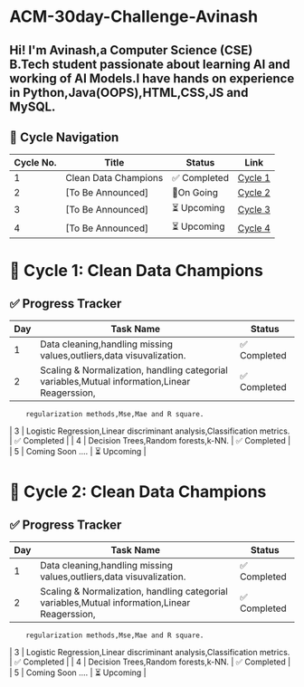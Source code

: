 # ACM-30day-Challenge-Avinash
Hi! I'm Avinash,a Computer Science (CSE) B.Tech student passionate about learning AI and working of AI Models.I have hands on experience in Python,Java(OOPS),HTML,CSS,JS and MySQL. 
---

## 📘 Cycle Navigation

| Cycle No. | Title                    | Status       | Link                                                |
|-----------|--------------------------|--------------|-----------------------------------------------------|
| 1         | Clean Data Champions     | ✅ Completed | [Cycle 1](./Cycle-01_Clean_Data_Champions/)         |
| 2         | [To Be Announced]        | 🔄On Going   | [Cycle 2](./Cycle-02/)                              |
| 3         | [To Be Announced]        | ⏳ Upcoming  | [Cycle 3](./Cycle_3_[Coming_Soon]/)                 |
| 4         | [To Be Announced]        | ⏳ Upcoming  | [Cycle 4](./Cycle_4_[Coming_Soon]/)                 |


# 🧹 Cycle 1: Clean Data Champions

## ✅ Progress Tracker

| Day | Task Name                                                                                    | Status       |
|-----|----------------------------------------------------------------------------------------------|--------------|
| 1   | Data cleaning,handling missing values,outliers,data visuvalization.                          | ✅ Completed |
| 2   | Scaling & Normalization, handling categorial variables,Mutual information,Linear Reagerssion,| ✅ Completed |
        regularization methods,Mse,Mae and R square.                                                
| 3   | Logistic Regression,Linear discriminant analysis,Classification metrics.                     | ✅ Completed |
| 4   | Decision Trees,Random forests,k-NN.                                                          | ✅ Completed |
| 5   | Coming Soon ....                                                                             | ⏳ Upcoming  |

# 🧹 Cycle 2: Clean Data Champions

## ✅ Progress Tracker

| Day | Task Name                                                                                    | Status       |
|-----|----------------------------------------------------------------------------------------------|--------------|
| 1   | Data cleaning,handling missing values,outliers,data visuvalization.                          | ✅ Completed |
| 2   | Scaling & Normalization, handling categorial variables,Mutual information,Linear Reagerssion,| ✅ Completed |
        regularization methods,Mse,Mae and R square.                                                
| 3   | Logistic Regression,Linear discriminant analysis,Classification metrics.                     | ✅ Completed |
| 4   | Decision Trees,Random forests,k-NN.                                                          | ✅ Completed |
| 5   | Coming Soon ....                                                                             | ⏳ Upcoming  |
